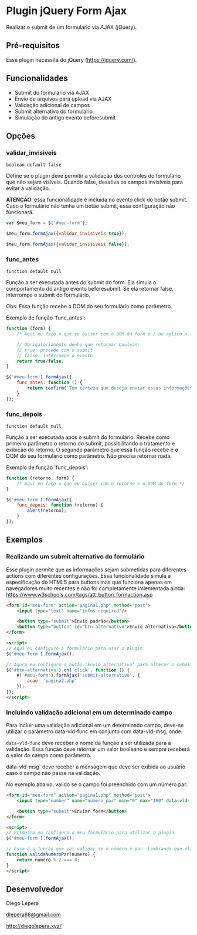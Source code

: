 # Plugin jQuery Form Ajax
Realizar o submit de um formulário via AJAX (jQuery).

## Pré-requisitos
Esse plugin necessita do jQuery (https://jquery.com/).

## Funcionalidades
* Submit do formulário via AJAX
* Envio de arquivos para upload via AJAX
* Validação adicional de campos
* Submit alternativo do formulário
* Simulação do antigo evento beforesubmit

## Opções
### validar_invisiveis
`boolean default false`

Define se o plugin deve permitir a validação dos controles do formulário que não sejam visíveis. Quando false, desativa os campos invisíveis para evitar a validação.

**ATENÇÃO**: essa funcionalidade é incluída no evento click do botão submit. Caso o formulário não tenha um botão submit, essa configuração não funcionará.

```javascript
var $meu_form = $('#meu-form');

$meu_form.formAjax({validar_invisiveis:true});

$meu_form.formAjax({validar_invisiveis:false});
```

### func_antes
`function default null`

Função a ser executada antes do submit do form. Ela simula o comportamento do antigo evento beforesubmit. Se ela retornar false, interrompe o submit do formulário.

Obs: Essa função recebe o DOM do seu formulário como parâmetro.

Exemplo de função 'func_antes':
```javascript
function (form) {
    /* Aqui eu faço o que eu quiser com o DOM do form e / ou aplico a lógica que eu precisar */

    // Obrigatóriamente denho que retornar boolean:
    // true: procede com o submit
    // false: interrompe o evento
    return true/false;
}
```

```javascript
$('#meu-form').formAjax({
    func_antes: function () {
        return confirm('Tem certeza que deseja enviar essas informações?');
    }
});
```

### func_depois
`function default null`

Função a ser executada após o submit do formulário. Recebe como primeiro parâmetro o retorno do submit, possibilitando o tratamento e exibição do retorno. O segundo parâmetro que essa função recebe é o DOM do seu formulário como parâmetro. Não precisa retornar nada.

Exemplo de função 'func_depois':
```javascript
function (retorno, form) {
    /* Aqui eu faço o que eu quiser com o retorno e o DOM do form */
}
```

```javascript
$('#meu-form').formAjax({
    func_depois: function (retorno) {
        alert(retorno);
    }
});
```

## Exemplos
### Realizando um submit alternativo do formulário

Esse plugin permite que as informações sejam submetidas para diferentes actions com diferentes configurações. Essa funcionalidade simula a especificação do HTML5 para buttons mas que funciona apenas em navegadores muito recentes e não foi completamente imlementada ainda:
https://www.w3schools.com/tags/att_button_formaction.asp

```html
<form id="meu-form" action="pagina1.php" method="post">
    <input type="text" name="infos required"/>

    <button type="submit">Envio padrão</button>
    <button type="button" id="btn-alternativo">Envio alternativo</button>
</form>

<script>
// Aqui eu configuro o formulário para usar o plugin
$('#meu-form').formAjax();

// Agora eu configuro o botão 'Envio alternativo' para alterar o submit do form
$('#btn-alternativo').on('click', function () {
    #('#meu-form').formAjax('submit-alternativo', {
        acao: 'pagina2.php'
    });
});
</script>
```

### Incluindo validação adicional em um determinado campo
Para incluir uma validação adicional em um determinado campo, deve-se utilizar o parâmetro data-vld-func em conjunto com data-vld-msg, onde:

`data-vld-func` deve receber o nome da função a ser utilizada para a validação. Essa função deve retornar um valor booleano e sempre receberá o valor do campo como parâmetro.

data-vld-msg` deve receber a mensagem que deve ser exibida ao usuário caso o campo não passe na validação.

No exemplo abaixo, valido se o campo foi preenchido com um número par:

```html
<form id="meu-form" action="pagina1.php" method="post">
    <input type="number" name="numero_par" min="0" max="100" data-vld-func="validaNumeroPar" data-vld-msg="O número digitado não é um número par."/>

    <button type="submit">Enviar form</button>
</form>

<script>
// Primeiro eu configuro o meu formulário para utilizar o plugin
$('#meu-form').formAjax();

// Essa é a função que vai validar se o número é par. Lembrando que ela deve retornar um valor booleano
function validaNumeroPar(numero) {
    return numero % 2 === 0;
}
</script>
```

## Desenvolvedor
Diego Lepera

dlepera88@gmail.com

http://diegolepera.xyz/
